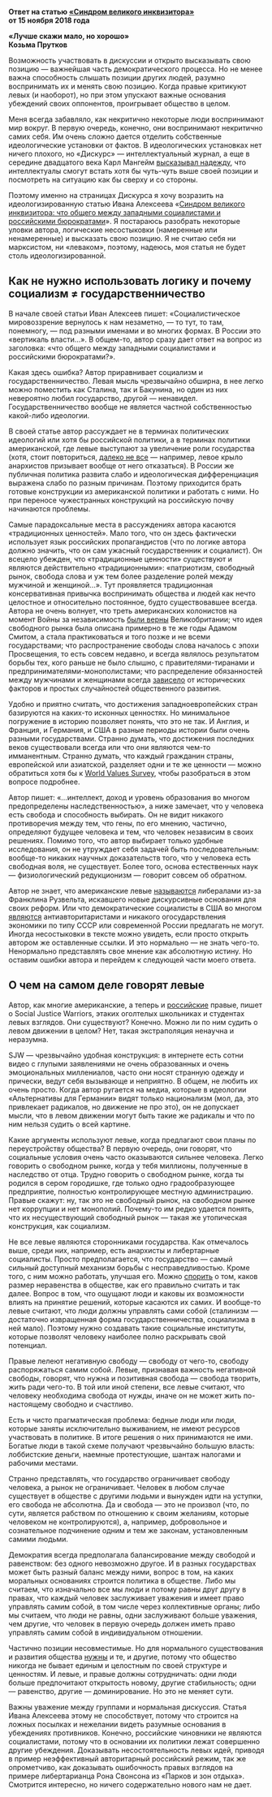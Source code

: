 __Ответ на статью [«Синдром великого инквизитора»](https://discours.io/articles/social/sindrom-velikogo-inkvizitora-chto-obschego-mezhdu-zapadnymi-sotsialistami-i-rossiyskimi-byurokratami)  
от 15 ноября 2018 года__

__«Лучше скажи мало, но хорошо»  
Козьма Прутков__

Возможность участвовать в дискуссии и открыто высказывать свою позицию — важнейшая часть демократического процесса. Но не менее важна способность слышать позиции других людей, разумно воспринимать их и менять свою позицию. Когда правые критикуют левых (и наоборот), но при этом упускают важные основания убеждений своих оппонентов, проигрывает общество в целом.  


Меня всегда забавляло, как некритично некоторые люди воспринимают мир вокруг. В первую очередь, конечно, они воспринимают некритично самих себя. Им очень сложно дается отделить собственные идеологические установки от фактов. В идеологических установках нет ничего плохого, но «Дискурс» — интеллектуальный журнал, а еще в середине двадцатого века Карл Мангейм [высказывал надежду](https://www.gumer.info/bibliotek_Buks/Sociolog/manh_probl/01.php), что интеллектуалы смогут встать хотя бы чуть-чуть выше своей позиции и посмотреть на ситуацию как бы сверху и со стороны.

Поэтому именно на страницах Дискурса я хочу возразить на идеологизированную статью Ивана Алексеева «[Синдром великого инквизитора: что общего между западными социалистами и российскими бюрократами](https://discours.io/articles/social/sindrom-velikogo-inkvizitora-chto-obschego-mezhdu-zapadnymi-sotsialistami-i-rossiyskimi-byurokratami)». Я постараюсь разобрать некоторые уловки автора, логические несостыковки (намеренные или ненамеренные) и высказать свою позицию. Я не считаю себя ни марксистом, ни «леваком», поэтому, надеюсь, моя статья не будет столь идеологизированной.

## Как не нужно использовать логику и почему социализм ≠ государственничество

В начале своей статьи Иван Алексеев пишет: «Социалиcтическое мировоззрение вернулось к нам незаметно, — то тут, то там, понемногу, — под разными именами и во многих формах. В России это «вертикаль власти…». В общем-то, автор сразу дает ответ на вопрос из заголовка: «что общего между западными социалистами и российскими бюрократами?». 

Какая здесь ошибка? Автор приравнивает социализм и государственничество. Левая мысль чрезвычайно обширна, в нее легко можно поместить как Сталина, так и Бакунина, но один из них невероятно любил государство, другой — ненавидел. Государственничество вообще не является частной собственностью какой-либо идеологии.

В своей статье автор рассуждает не в терминах политических идеологий или хотя бы российской политики, а в терминах политики американской, где левые выступают за увеличение роли государства (хотя, стоит повториться, [далеко не все](https://www.youtube.com/watch?v=cy1eRCYS08w) — например, левое крыло анархистов призывает вообще от него отказаться). В России же публичная политика развита слабо и идеологическая дифференциация выражена слабо по разным причинам. Поэтому приходится брать готовые конструкции из американской политики и работать с ними. Но при переносе чужестранных конструкций на российскую почву начинаются проблемы. 

Самые парадоксальные места в рассуждениях автора касаются «традиционных ценностей». Мало того, что он здесь фактически использует язык российских пропагандистов (что по логике автора должно значить, что он сам ужасный государственник и социалист). Он всецело убежден, что «традиционные ценности» существуют и являются действительно «традиционными»: «патриотизм, свободный рынок, свобода слова и уж тем более разделение ролей между мужчиной и женщиной…». Тут проявляется традиционная консервативная привычка воспринимать общества и людей как нечто целостное и относительно постоянное, будто существовавшее всегда. Автора не очень волнует, что треть американских колонистов на момент Войны за независимость [были верны](https://www.britannica.com/topic/loyalist) Великобритании; что идея свободного рынка была описана примерно в те же годы Адамом Смитом, а стала практиковаться и того позже и не всеми государствами; что распространение свободы слова началось с эпохи Просвещения, то есть совсем недавно, и всегда являлось результатом борьбы тех, кого раньше не было слышно, с правителями-тиранами и предпринимателями-монополистами; что распределение обязанностей между мужчинами и женщинами всегда [зависело](http://dc.cod.edu/cgi/viewcontent.cgi?article=1023&context=essai) от исторических факторов и простых случайностей общественного развития.

Удобно и приятно считать, что достижения западноевропейских стран базируются на каких-то исконных ценностях. Но минимальное погружение в историю позволяет понять, что это не так. И Англия, и Франция, и Германия, и США в разные периоды истории были очень разными государствами. Странно думать, что достижения последних веков существовали всегда или что они являются чем-то имманентным. Странно думать, что каждый гражданин страны, европейской или азиатской, разделяет одни и те же ценности — можно обратиться хотя бы к [World Values Survey](http://www.worldvaluessurvey.org/wvs.jsp), чтобы разобраться в этом вопросе подробнее.

Автор пишет: «…интеллект, доход и уровень образования во многом предопределены наследственностью», а ниже замечает, что у человека есть свобода и способность выбирать. Он не видит никакого противоречия между тем, что гены, по его мнению, частично, определяют будущее человека и тем, что человек независим в своих решениях. Помимо того, что автор выбирает только удобные исследования, он не утруждает себя задачей быть последовательным: вообще-то никаких научных доказательств того, что у человека есть свободная воля, не существует. Более того, основа естественных наук — физиологический редукционизм — говорит совсем об обратном.

Автор не знает, что американские левые [называются](https://www.amazon.com/Politics-Language-Liberalism-Word-Symbol/dp/0877451397) либералами из-за Франклина Рузвельта, искавшего новые дискурсивные основания для своих реформ. Или что демократические социалисты в США во многом [являются](https://www.washingtonpost.com/powerpost/democratic-socialists-stage-a-summertime-comeback/2018/07/24/a28ae0da-8c1e-11e8-a345-a1bf7847b375_story.html?utm_term=.875ab29f5101) антиавторитаристами и никакого огосударствления экономики по типу СССР или современной России предлагать не могут. Иногда несостыковки в тексте можно увидеть, если просто открыть автором же оставленные ссылки. И это нормально — не знать чего-то. Ненормально представлять свое мнение как абсолютную истину. Но оставим ошибки автора и перейдем к следующей части моего ответа.

## О чем на самом деле говорят левые

Автор, как многие американские, а теперь и [российские](https://vk.com/leftradicalmuslesplatinum) правые, пишет о Social Justice Warriors, этаких оголтелых школьниках и студентах левых взглядов. Они существуют? Конечно. Можно ли по ним судить о левом движении в целом? Нет, такая экстраполяция ненаучна и неразумна.

SJW — чрезвычайно удобная конструкция: в интернете есть сотни видео с глупыми заявлениями не очень образованных и очень эмоциональных миллениалов, часто они носят странную одежду и прически, ведут себя вызывающе и неприятно. В общем, не любить их очень просто. Когда автор ругается на медиа, которые в идеологии «Альтернативы для Германии» видят только национализм (мол, да, это привлекает радикалов, но движение не про это), он не допускает мысли, что в левом движении могут быть такие же радикалы и что по ним нельзя судить о всей картине.

Какие аргументы используют левые, когда предлагают свои планы по переустройству общества? В первую очередь, они говорят, что социальные условия очень часто оказываются сильнее человека. Легко говорить о свободном рынке, когда у тебя миллионы, полученные в наследство от отца. Трудно говорить о свободном рынке, когда ты родился в сером городишке, где только одно градообразующее предприятие, полностью контролирующее местную администрацию. Правые скажут: ну, так это не свободный рынок, на свободном рынке нет коррупции и нет монополий. Почему-то им редко удается понять, что их несуществующий свободный рынок — такая же утопическая конструкция, как социализм.

Не все левые являются сторонниками государства. Как отмечалось выше, среди них, например, есть анархисты и либертарные социалисты. Просто предполагается, что государство — самый сильный доступный механизм борьбы с несправедливостью. Кроме того, с ним можно работать, улучшая его. Можно [спорить](https://www.youtube.com/watch?v=qTwycGvEXKU) о том, каков размер неравенства в обществе, как его правильно считать и так далее. Вопрос в том, что ощущают люди и каковы их возможности влиять на принятие решений, которые касаются их самих. И вообще-то левые считают, что люди должны управлять сами собой (сталинизм — достаточно извращенная форма государственничества, социализма в ней мало). Поэтому нужно создавать такие социальные институты, которые позволят человеку наиболее полно раскрывать свой потенциал.

Правые лелеют негативную свободу — свободу от чего-то, свободу распоряжаться самим собой. Левые, признавая важность негативной свободы, говорят, что нужна и позитивная свобода — свобода творить, жить ради чего-то. В той или иной степени, все левые считают, что человеку необходима свобода от нужды, иначе он не может жить по-настоящему свободно и счастливо.

Есть и чисто прагматическая проблема: бедные люди или люди, которые заняты исключительно выживанием, не имеют ресурсов участвовать в политике. В итоге решения о них принимаются не ими. Богатые люди в такой схеме получают чрезвычайно большую власть: лоббистские деньги, наемные протестующие, шантаж налогами и рабочими местами.

Странно представлять, что государство ограничивает свободу человека, а рынок не ограничивает. Человек в любом случае существует в обществе с другими людьми и вынужден идти на уступки, его свобода не абсолютна. Да и свобода — это не произвол (что, по сути, является рабством по отношению к своим желаниям, которые человеком не контролируются), а, например, добровольное и сознательное подчинение одним и тем же законам, установленным самими людьми.

Демократия всегда предполагала балансирование между свободой и равенством: без одного невозможно другое. И в разных государствах может быть разный баланс между ними, вопрос в том, на каких моральных основаниях строится политика в обществе. Либо мы считаем, что изначально все мы люди и потому равны друг другу в правах, что каждый человек заслуживает уважения и имеет право управлять самим собой, в том числе через коллективные органы; либо мы считаем, что люди не равны, одни заслуживают больше уважения, чем другие, что человек в первую очередь должен иметь право управлять самим собой в индивидуальном отношении.

Частично позиции несовместимые. Но для нормального существования и развития общества [нужны](https://www.youtube.com/watch?v=8SOQduoLgRw) и те, и другие, потому что общество никогда не бывает единым и целостным по своей структуре и ценностям. И левые, и правые должны сотрудничать: одни люди больше предпочитают открытость новому, другие стабильность; одни — равенство, другие — доминирование. Но это не меняет сути.

Важны уважение между группами и нормальная дискуссия. Статья Ивана Алексеева этому не способствует, потому что строится на ложных посылках и нежелании видеть разумные основания в убеждениях противников. Конечно, российские чиновники не являются социалистами, потому что в основании их политики лежат совершенно другие убеждения. Доказывать несостоятельность левых идей, приводя в пример неэффективный авторитарный российский режим, так же опрометчиво, как доказывать ошибочность правых взглядов на примере либертарианца Рона Свонсона из «Парков и зон отдыха». Смотрится интересно, но ничего содержательно нового нам не дает.
